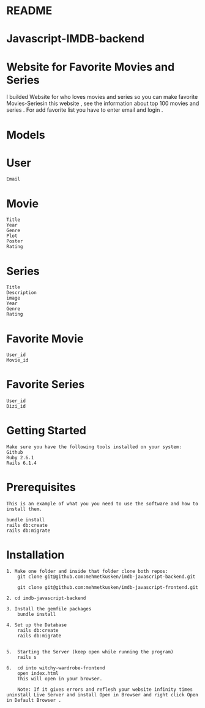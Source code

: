 # README

# Javascript-IMDB-backend


# Website for Favorite Movies and Series

I builded Website for who loves movies and series so you can make favorite Movies-Seriesin this website , see the information about top 100 movies and series . For add favorite list you have to enter email and login .

# Models

# User

    Email

# Movie

    Title
    Year
    Genre
    Plot
    Poster
    Rating


# Series

    Title
    Description
    image
    Year
    Genre
    Rating

# Favorite Movie

    User_id
    Movie_id

# Favorite Series

    User_id
    Dizi_id


# Getting Started

    Make sure you have the following tools installed on your system:
    Github
    Ruby 2.6.1
    Rails 6.1.4

# Prerequisites

    This is an example of what you you need to use the software and how to install them. 

    bundle install
    rails db:create
    rails db:migrate

# Installation

    1. Make one folder and inside that folder clone both repos: 
        git clone git@github.com:mehmetkusken/imdb-javascript-backend.git

        git clone git@github.com:mehmetkusken/imdb-javascript-frontend.git

    2. cd imdb-javascript-backend

    3. Install the gemfile packages 
        bundle install

    4. Set up the Database 
        rails db:create 
        rails db:migrate 
        

    5.  Starting the Server (keep open while running the program) 
        rails s

    6.  cd into witchy-wardrobe-frontend 
        open index.html 
        This will open in your browser.

        Note: If it gives errors and reflesh your website infinity times uninstall Live Server and install Open in Browser and right click Open in Default Browser .
